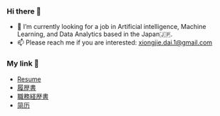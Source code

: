 ### Hi there 👋

<!--
**XiongjieDai/XiongjieDai** is a ✨ _special_ ✨ repository because its `README.md` (this file) appears on your GitHub profile.

Here are some ideas to get you started:

- 🔭 I’m currently working on ...
- 🌱 I’m currently learning ...
- 👯 I’m looking to collaborate on ...
- 🤔 I’m looking for help with ...
- 💬 Ask me about ...
- 📫 How to reach me: ...
- 😄 Pronouns: ...
- ⚡ Fun fact: ...
-->
- 🔭 I’m currently looking for a job in Artificial intelligence, Machine Learning, and Data Analytics based in the Japan🇯🇵.
- 📫 Please reach me if you are interested: xiongjie.dai.1@gmail.com
  
### My link 🔗
- [Resume](https://github.com/XiongjieDai/XiongjieDai/blob/main/Jack_Dai_Resume.pdf)
- [履歴書](https://github.com/XiongjieDai/XiongjieDai/blob/main/%E5%B1%A5%E6%AD%B4%E6%9B%B8.pdf)
- [職務経歴書](https://github.com/XiongjieDai/XiongjieDai/blob/main/%E8%81%B7%E5%8B%99%E7%B5%8C%E6%AD%B4%E6%9B%B8.pdf)
- [简历](https://github.com/XiongjieDai/XiongjieDai/blob/main/%E6%88%B4%E9%9B%84%E6%9D%B0%E7%9A%84%E7%AE%80%E5%8E%86.pdf)
